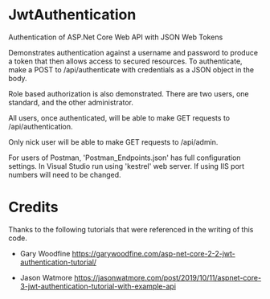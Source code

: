 # JwtAuthentication
Authentication of ASP.Net Core Web API with JSON Web Tokens

Demonstrates authentication against a username and password to produce a token 
that then allows access to secured resources. 
To authenticate, make a POST to /api/authenticate with credentials as a JSON object in the body.

Role based authorization is also demonstrated. There are two users, one standard, 
and the other administrator.

All users, once authenticated, will be able to make GET requests to /api/authentication.

Only nick user will be able to make GET requests to /api/admin.

For users of Postman, 'Postman_Endpoints.json' has full configuration settings. In Visual Studio run using 'kestrel' web server. If using IIS port numbers will need to be changed.


# Credits
Thanks to the following tutorials that were referenced in the writing of this code.

- Gary Woodfine
https://garywoodfine.com/asp-net-core-2-2-jwt-authentication-tutorial/

- Jason Watmore
https://jasonwatmore.com/post/2019/10/11/aspnet-core-3-jwt-authentication-tutorial-with-example-api


